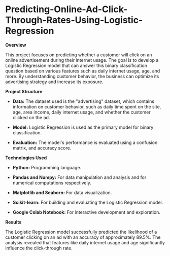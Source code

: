 # Predicting-Online-Ad-Click-Through-Rates-Using-Logistic-Regression

**Overview**

This project focuses on predicting whether a customer will click on an online advertisement during their internet usage. The goal is to develop a Logistic Regression model that can answer this binary classification question based on various features such as daily internet usage, age, and more. By understanding customer behavior, the business can optimize its advertising strategy and increase its exposure.

**Project Structure**

- **Data:** The dataset used is the "advertising" dataset, which contains information on customer behavior, such as daily time spent on the site, age, area income, daily internet usage, and whether the customer clicked on the ad.

- **Model:** Logistic Regression is used as the primary model for binary classification.

- **Evaluation:** The model's performance is evaluated using a confusion matrix, and accuracy score.

**Technologies Used**

- **Python:** Programming language.

- **Pandas and Numpy:** For data manipulation and analysis and for numerical computations respectively.

- **Matplotlib and Seaborn:** For data visualization.

- **Scikit-learn:** For building and evaluating the Logistic Regression model.

- **Google Colab Notebook:** For interactive development and exploration.

**Results**

The Logistic Regression model successfully predicted the likelihood of a customer clicking on an ad with an accuracy of approximately 89.5%. The analysis revealed that features like daily internet usage and age significantly influence the click-through rate.
